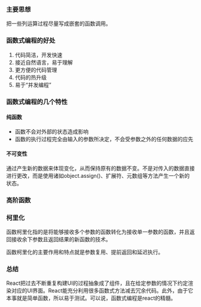 ### 主要思想
把一些列运算过程尽量写成嵌套的函数调用。
### 函数式编程的好处
1. 代码简洁，开发快速
2. 接近自然语言，易于理解
3. 更方便的代码管理
4. 代码的热升级
5. 易于“并发编程”
### 函数式编程的几个特性
#### 纯函数
- 函数不会对外部的状态造成影响
- 函数的执行过程完全由输入的参数所决定，不会受参数之外的任何数据的应先
#### 不可变性
通过产生新的数据来体现变化，从而保持原有的数据不变。不是对传入的数据直接进行更改，而是使用诸如object.assign()、扩展符、元数组等方法产生一个新的状态。
### 高阶函数
### 柯里化
函数柯里化指的是将能够接收多个参数的函数转化为接收单一参数的函数，并且返回接收余下参数且返回结果的新函数的技术。

函数柯里化的主要作用和特点就是参数复用、提前返回和延迟执行。
### 总结
React把过去不断重复构建UI的过程抽象成了组件，且在给定参数的情况下约定渲染对应的UI界面。React能充分利用很多函数式方法减去冗余代码。此外，由于它本事就是简单函数，所以易于测试。可以说，函数式编程是react的精髓。